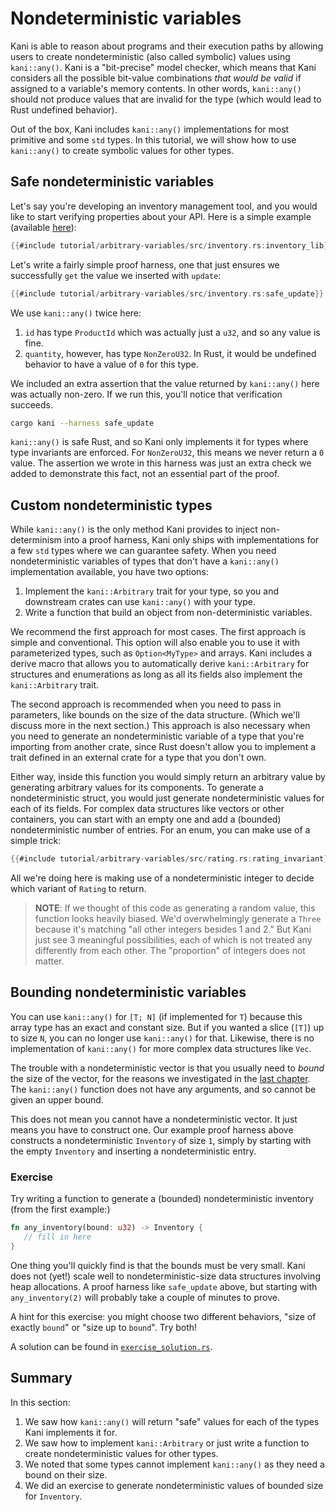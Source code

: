 # Nondeterministic variables

Kani is able to reason about programs and their execution paths by allowing users to create nondeterministic (also called symbolic) values using `kani::any()`.
Kani is a "bit-precise" model checker, which means that Kani considers all the possible bit-value combinations _that would be valid_ if assigned to a variable's memory contents.
In other words, `kani::any()` should not produce values that are invalid for the type (which would lead to Rust undefined behavior).

Out of the box, Kani includes `kani::any()` implementations for most primitive and some `std` types.
In this tutorial, we will show how to use `kani::any()` to create symbolic values for other types. 

## Safe nondeterministic variables

Let's say you're developing an inventory management tool, and you would like to start verifying properties about your API.
Here is a simple example (available [here](https://github.com/model-checking/kani/blob/main/docs/src/tutorial/arbitrary-variables/src/inventory.rs)):

```rust
{{#include tutorial/arbitrary-variables/src/inventory.rs:inventory_lib}}
```

Let's write a fairly simple proof harness, one that just ensures we successfully `get` the value we inserted with `update`:

```rust
{{#include tutorial/arbitrary-variables/src/inventory.rs:safe_update}}
```

We use `kani::any()` twice here:

1. `id` has type `ProductId` which was actually just a `u32`, and so any value is fine.
2. `quantity`, however, has type `NonZeroU32`.
In Rust, it would be undefined behavior to have a value of `0` for this type.

We included an extra assertion that the value returned by `kani::any()` here was actually non-zero.
If we run this, you'll notice that verification succeeds.

```bash
cargo kani --harness safe_update
```

`kani::any()` is safe Rust, and so Kani only implements it for types where type invariants are enforced.
For `NonZeroU32`, this means we never return a `0` value.
The assertion we wrote in this harness was just an extra check we added to demonstrate this fact, not an essential part of the proof.

## Custom nondeterministic types

While `kani::any()` is the only method Kani provides to inject non-determinism into a proof harness, Kani only ships with implementations for a few `std` types where we can guarantee safety.
When you need nondeterministic variables of types that don't have a `kani::any()` implementation available, you have two options:

1. Implement the `kani::Arbitrary` trait for your type, so you and downstream crates can use `kani::any()` with your type.
2. Write a function that build an object from non-deterministic variables.

We recommend the first approach for most cases. The first approach is simple and conventional. This option will also enable you to use it with parameterized types, such as `Option<MyType>` and arrays. Kani includes a derive macro that allows you to automatically derive `kani::Arbitrary` for structures and enumerations as long as all its fields also implement the `kani::Arbitrary` trait.

The second approach is recommended when you need to pass in parameters, like bounds on the size of the data structure.
(Which we'll discuss more in the next section.)
This approach is also necessary when you need to generate an nondeterministic variable of a type that you're importing from another crate, since Rust doesn't allow you to implement a trait defined in an external crate for a type that you don't own.

Either way, inside this function you would simply return an arbitrary value by generating arbitrary values for its components.
To generate a nondeterministic struct, you would just generate nondeterministic values for each of its fields.
For complex data structures like vectors or other containers, you can start with an empty one and add a (bounded) nondeterministic number of entries.
For an enum, you can make use of a simple trick:

```rust
{{#include tutorial/arbitrary-variables/src/rating.rs:rating_invariant}}
```

All we're doing here is making use of a nondeterministic integer to decide which variant of `Rating` to return.

> **NOTE**: If we thought of this code as generating a random value, this function looks heavily biased.
> We'd overwhelmingly generate a `Three` because it's matching "all other integers besides 1 and 2."
> But Kani just see 3 meaningful possibilities, each of which is not treated any differently from each other.
> The "proportion" of integers does not matter.

## Bounding nondeterministic variables

You can use `kani::any()` for `[T; N]` (if implemented for `T`) because this array type has an exact and constant size.
But if you wanted a slice (`[T]`) up to size `N`, you can no longer use `kani::any()` for that.
Likewise, there is no implementation of `kani::any()` for more complex data structures like `Vec`.

The trouble with a nondeterministic vector is that you usually need to _bound_ the size of the vector, for the reasons we investigated in the [last chapter](./tutorial-loop-unwinding.md).
The `kani::any()` function does not have any arguments, and so cannot be given an upper bound.

This does not mean you cannot have a nondeterministic vector.
It just means you have to construct one.
Our example proof harness above constructs a nondeterministic `Inventory` of size `1`, simply by starting with the empty `Inventory` and inserting a nondeterministic entry.

### Exercise

Try writing a function to generate a (bounded) nondeterministic inventory (from the first example:)

```rust
fn any_inventory(bound: u32) -> Inventory {
   // fill in here
}
```

One thing you'll quickly find is that the bounds must be very small.
Kani does not (yet!) scale well to nondeterministic-size data structures involving heap allocations.
A proof harness like `safe_update` above, but starting with `any_inventory(2)` will probably take a couple of minutes to prove.

A hint for this exercise: you might choose two different behaviors, "size of exactly `bound`" or "size up to `bound`".
Try both!

A solution can be found in [`exercise_solution.rs`](https://github.com/model-checking/kani/blob/main/docs/src/tutorial/arbitrary-variables/src/exercise_solution.rs).

## Summary

In this section:

1. We saw how `kani::any()` will return "safe" values for each of the types Kani implements it for.
2. We saw how to implement `kani::Arbitrary` or just write a function to create nondeterministic values for other types.
3. We noted that some types cannot implement `kani::any()` as they need a bound on their size.
4. We did an exercise to generate nondeterministic values of bounded size for `Inventory`.
